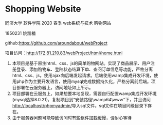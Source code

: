 # Shopping Website

同济大学 软件学院 2020 春季 web系统与技术 购物网站

1850231 姚凯楠

github:<https://github.com/aroundabout/webProject>

项目访问：<http://172.81.210.83/webProject/html/home.html>

1. 本项目是基于原生html、css、js的简单购物网站。实现了商品展示、用户注册登录、添加购物车、登陆状态结算下单、查阅订单信息等功能，严格分离html、css、js，使用ajax向后端发起请求。后端使用wamp集成开发环境，使用php作为主要开发语言，使用mysql完成数据持久化，严格分离前后端。项目部署在云服务器上，访问地址如上所示。
2. 项目部署在云服务上，如果想要本地复现，需要自行配置wamp集成开发环境(mysql选择8.0.21)，复制项目到"安装路径\wamp64\www"下，并且访问<http://localhost/phpmyadmin/>导入sql文件，sql文件在项目同级目录下存在。
3. 由于服务器问题可能导致访问时有些组件加载缓慢，请耐心等待
